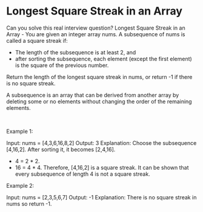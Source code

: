 # Longest Square Streak in an Array

Can you solve this real interview question? Longest Square Streak in an Array - You are given an integer array nums. A subsequence of nums is called a square streak if:

 * The length of the subsequence is at least 2, and
 * after sorting the subsequence, each element (except the first element) is the square of the previous number.

Return the length of the longest square streak in nums, or return -1 if there is no square streak.

A subsequence is an array that can be derived from another array by deleting some or no elements without changing the order of the remaining elements.

 

Example 1:


Input: nums = [4,3,6,16,8,2]
Output: 3
Explanation: Choose the subsequence [4,16,2]. After sorting it, it becomes [2,4,16].
- 4 = 2 * 2.
- 16 = 4 * 4.
Therefore, [4,16,2] is a square streak.
It can be shown that every subsequence of length 4 is not a square streak.


Example 2:


Input: nums = [2,3,5,6,7]
Output: -1
Explanation: There is no square streak in nums so return -1.